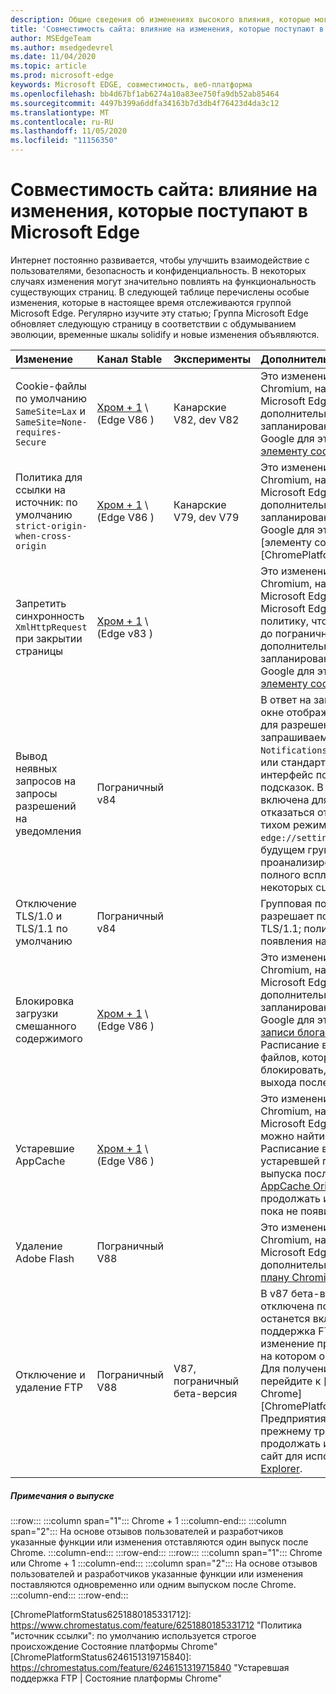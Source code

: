 ```yaml
---
description: Общие сведения об изменениях высокого влияния, которые могут повлиять на совместимость сайтов
title: 'Совместимость сайта: влияние на изменения, которые поступают в Microsoft Edge'
author: MSEdgeTeam
ms.author: msedgedevrel
ms.date: 11/04/2020
ms.topic: article
ms.prod: microsoft-edge
keywords: Microsoft EDGE, совместимость, веб-платформа
ms.openlocfilehash: bb4d67bf1ab6274a10a83ee750fa9db52ab85464
ms.sourcegitcommit: 4497b399a6ddfa34163b7d3db4f76423d4da3c12
ms.translationtype: MT
ms.contentlocale: ru-RU
ms.lasthandoff: 11/05/2020
ms.locfileid: "11156350"
---
```

# Совместимость сайта: влияние на изменения, которые поступают в Microsoft Edge  

Интернет постоянно развивается, чтобы улучшить взаимодействие с пользователями, безопасность и конфиденциальность.  В некоторых случаях изменения могут значительно повлиять на функциональность существующих страниц.  В следующей таблице перечислены особые изменения, которые в настоящее время отслеживаются группой Microsoft Edge.  Регулярно изучите эту статью; Группа Microsoft Edge обновляет следующую страницу в соответствии с обдумыванием эволюции, временные шкалы solidify и новые изменения объявляются.  

| Изменение | Канал Stable | Эксперименты | Дополнительные сведения |  
|:--- |:--- |:--- |:--- |
| Cookie-файлы по умолчанию `SameSite=Lax` и `SameSite=None-requires-Secure` | [Хром + 1](#release-comments) \ (Edge V86 \)  | Канарские V82, dev V82 | Это изменение происходит в проекте Chromium, на котором основывается Microsoft Edge.  Чтобы получить дополнительные сведения, в том числе запланированную временную шкалу в Google для этого изменения, перейдите к [элементу состояние платформы Chrome][ChromePlatformStatus5088147346030592].  |  
| Политика для ссылки на источник: по умолчанию `strict-origin-when-cross-origin` | [Хром + 1](#release-comments) \ (Edge V86 \)  | Канарские V79, dev V79 | Это изменение происходит в проекте Chromium, на котором основывается Microsoft Edge.  Чтобы получить дополнительные сведения, в том числе запланированную временную шкалу в Google для этого изменения, перейдите к [элементу состояние платформы Chrome][ChromePlatformStatus6251880185331712].  |  
| Запретить синхронность `XmlHttpRequest` при закрытии страницы | [Хром + 1](#release-comments) \ (Edge v83 \) |  | Это изменение происходит в проекте Chromium, на котором основывается Microsoft Edge.  Соответствующий хром Microsoft Edge предложит групповую политику, чтобы отключить это изменение до пограничного V88.  Чтобы получить дополнительные сведения, в том числе запланированную временную шкалу в Google для этого изменения, перейдите к [элементу состояние платформы Chrome][ChromePlatformStatus4664843055398912].  |  
| Вывод неявных запросов на запросы разрешений на уведомления | Пограничный v84 |  | В ответ на запрос уведомлений в тихом окне отображается слабый значок запроса для разрешений на уведомления о сайтах, запрашиваемых с помощью интерфейса `Notifications` или `Push` API, заменяя полный или стандартный пользовательский интерфейс подсказки для всплывающих подсказок.  В настоящее время эта функция включена для всех пользователей.  Чтобы отказаться от запросов на уведомления в тихом режиме, перейдите на `edge://settings/content/notifications` .  В будущем группа Microsoft Edge может проанализировать повторное включение полного всплывающего уведомления в некоторых сценариях.  |  
| Отключение TLS/1.0 и TLS/1.1 по умолчанию | Пограничный v84 |  | Групповая политика [SSLMinVersion][DeployedEdgePoliciesSSLMinVersion] разрешает повторное включение TLS/1.0 и TLS/1.1; политика остается доступной до появления на краю V90.  |  
| Блокировка загрузки смешанного содержимого | [Хром + 1](#release-comments) \ (Edge V86 \)  |  | Это изменение происходит в проекте Chromium, на котором основывается Microsoft Edge.  Чтобы получить дополнительные сведения, в том числе запланированную временную шкалу в Google для этого изменения, перейдите к [записи блога о безопасности Google][GoogleBlogSecurity20200206].  Расписание выпуска Microsoft для типов файлов, которые нужно предупреждать или блокировать, планируется для одного выхода после Chrome.  |  
| Устаревшие AppCache | [Хром + 1](#release-comments) \ (Edge V86 \)  |  | Это изменение происходит в проекте Chromium, на котором основывается Microsoft Edge.  Дополнительные сведения можно найти в документации по [WebDev][WebDevAppCacheRemoval].  Расписание выпуска Microsoft для устаревшей планируется для одного выпуска после Chrome.  Запрос [маркера AppCache OriginTrial][AppCacheOriginTrial] позволяет сайтам продолжать использовать устаревший API, пока не появится Edge V90.  |  
| Удаление Adobe Flash | Пограничный V88  |  | Это изменение происходит в проекте Chromium, на котором основывается Microsoft Edge.  Для получения дополнительных сведений перейдите к [плану Chromium Adobe Flash][ChromiumFlashRoadmapSupportRemoved].  | 
| Отключение и удаление FTP | Пограничный V88  | V87, пограничный бета-версия | В v87 бета-версии поддержка FTP отключена по умолчанию; в EDGE v87 он останется включенным.  В V88 EDGE поддержка FTP полностью удалена.  Это изменение происходит в проекте Chromium, на котором основывается Microsoft Edge.  Для получения дополнительных сведений перейдите к [элементу Status платформы Chrome][ChromePlatformStatus6246151319715840].  Предприятия с сайтами, которые по-прежнему требуют поддержки FTP, могут продолжать использовать FTP, настроив сайт для использования [режима Internet Explorer](https://docs.microsoft.com/deployedge/edge-ie-mode).  |   

##### Примечания о выпуске  

:::row:::
   :::column span="1":::
      Chrome + 1
   :::column-end:::
   :::column span="2":::
      На основе отзывов пользователей и разработчиков указанные функции или изменения отставляются один выпуск после Chrome.
   :::column-end:::
:::row-end:::
:::row:::
   :::column span="1":::
      Chrome или Chrome + 1
   :::column-end:::
   :::column span="2":::
      На основе отзывов пользователей и разработчиков указанные функции или изменения поставляются одновременно или одним выпуском после Chrome.
   :::column-end:::
:::row-end:::

<!-- links -->  

[DeployedEdgePoliciesSSLMinVersion]: /deployedge/microsoft-edge-policies#sslversionmin "SSLVersionMin-Microsoft Edge-Policies | Документы Microsoft"  

[ChromePlatformStatus4664843055398912]: https://www.chromestatus.com/feature/4664843055398912 "Отключить синхронизацию XHR при закрытии страницы JavaScript | Состояние платформы Chrome"  
[ChromePlatformStatus5088147346030592]: https://www.chromestatus.com/feature/5088147346030592 "Файлы cookie по умолчанию SameSite = слабый | Состояние платформы Chrome"  
[ChromePlatformStatus6251880185331712]: https://www.chromestatus.com/feature/6251880185331712 "Политика "источник ссылки": по умолчанию используется строгое происхождение Состояние платформы Chrome"  
[ChromePlatformStatus6246151319715840]: https://chromestatus.com/feature/6246151319715840 "Устаревшая поддержка FTP | Состояние платформы Chrome"

[ChromiumFlashRoadmapSupportRemoved]: https://www.chromium.org/flash-roadmap#TOC-Flash-Support-Removed-from-Chromium-Target:-Chrome-88---Jan-2021- "Поддержка флэш-памяти, удаленная из Chromium (targets: Chrome 88 +-Янв 2021)-Flash-схема | Проекты Chromium"  

[GoogleBlogSecurity20200206]: https://security.googleblog.com/2020/02/protecting-users-from-insecure_6.html "Защита пользователей от небезопасных Скачиваний в Google Chrome-блоге по безопасности Google Online" 

[WebDevAppCacheRemoval]: https://web.dev/appcache-removal/ "Удаление AppCache"
[AppCacheOriginTrial]: https://developers.chrome.com/origintrials/#/view_trial/1776670052997660673 "Маркер AppCache OriginTrial"

<!--todo:  cleanup links  -->  

